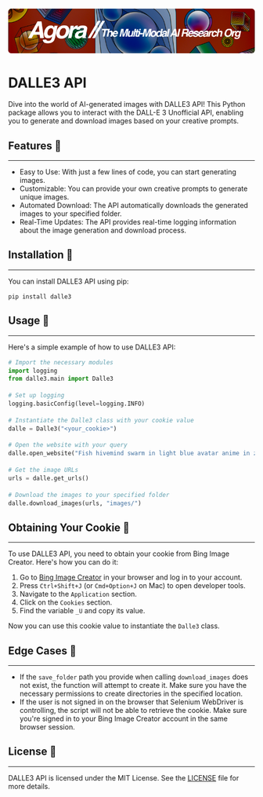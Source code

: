 [![Multi-Modality](agorabanner.png)](https://discord.gg/qUtxnK2NMf)

# DALLE3 API

Dive into the world of AI-generated images with DALLE3 API! This Python package allows you to interact with the DALL-E 3 Unofficial API, enabling you to generate and download images based on your creative prompts.

## Features 🌊
-----------

-   Easy to Use: With just a few lines of code, you can start generating images.
-   Customizable: You can provide your own creative prompts to generate unique images.
-   Automated Download: The API automatically downloads the generated images to your specified folder.
-   Real-Time Updates: The API provides real-time logging information about the image generation and download process.

## Installation 🐠
---------------

You can install DALLE3 API using pip:

```
pip install dalle3
```


## Usage 🐡
--------

Here's a simple example of how to use DALLE3 API:

```python
# Import the necessary modules
import logging
from dalle3.main import Dalle3

# Set up logging
logging.basicConfig(level=logging.INFO)

# Instantiate the Dalle3 class with your cookie value
dalle = Dalle3("<your_cookie>")

# Open the website with your query
dalle.open_website("Fish hivemind swarm in light blue avatar anime in zen garden pond concept art anime art, happy fish")

# Get the image URLs
urls = dalle.get_urls()

# Download the images to your specified folder
dalle.download_images(urls, "images/")
```

## Obtaining Your Cookie 🍪
------------------------

To use DALLE3 API, you need to obtain your cookie from Bing Image Creator. Here's how you can do it:

1.  Go to [Bing Image Creator](https://www.bing.com/images/create) in your browser and log in to your account.
2.  Press `Ctrl+Shift+J` (or `Cmd+Option+J` on Mac) to open developer tools.
3.  Navigate to the `Application` section.
4.  Click on the `Cookies` section.
5.  Find the variable `_U` and copy its value.

Now you can use this cookie value to instantiate the `Dalle3` class.

## Edge Cases 🦀
-------------

-   If the `save_folder` path you provide when calling `download_images` does not exist, the function will attempt to create it. Make sure you have the necessary permissions to create directories in the specified location.
-   If the user is not signed in on the browser that Selenium WebDriver is controlling, the script will not be able to retrieve the cookie. Make sure you're signed in to your Bing Image Creator account in the same browser session.

## License 📜
----------

DALLE3 API is licensed under the MIT License. See the [LICENSE](https://domain.apac.ai/LICENSE) file for more details.

